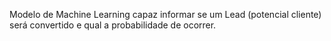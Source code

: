 Modelo de Machine Learning capaz informar se um Lead (potencial cliente) será convertido e qual a probabilidade de ocorrer.
